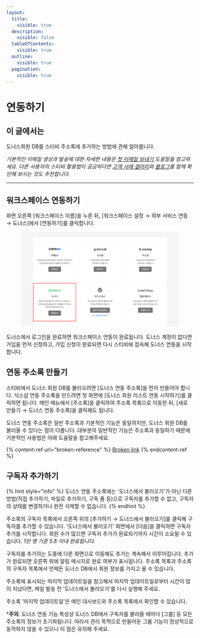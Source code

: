 ```yaml
---
layout:
  title:
    visible: true
  description:
    visible: false
  tableOfContents:
    visible: true
  outline:
    visible: true
  pagination:
    visible: true
---
```


# 연동하기

## 이 글에서는 <a href="#undefined" id="undefined"></a>

도너스회원 DB를 스티비 주소록에 추가하는 방법에 관해 알아봅니다.

_기본적인 이메일 생성과 발송에 대한 자세한 내용은_ [_첫 이메일 보내기_](../../getting-started/send-first-email.md) _도움말을 참고하세요. 다른 사용자의 스티비 활용법이 궁금하다면_ [_고객 사례 갤러리_](https://gallery.stibee.com/)_와_ [_블로그_](https://blog.stibee.com/)_를 함께 확인해 보시는 것도 추천합니다._

***

## 워크스페이스 연동하기 <a href="#undefined" id="undefined"></a>

화면 오른쪽 \[워크스페이스 이름]을 누른 뒤, \[워크스페이스 설정 → 외부 서비스 연동 → 도너스]에서 \[연동하기]를 클릭합니다.

<figure><img src="../../.gitbook/assets/외부 서비스 연동_1.png" alt=""><figcaption></figcaption></figure>

도너스에서 로그인을 완료하면 워크스페이스 연동이 완료됩니다. 도너스 계정이 없다면 가입을 먼저 신청하고, 가입 신청이 완료되면 다시 스티비에 접속해 도너스 연동을 시작합니다.



## 연동 주소록 만들기 <a href="#undefined" id="undefined"></a>

스티비에서 도너스 회원 DB를 불러오려면 \[도너스 연동 주소록]을 먼저 만들어야 합니다. 식스샵 연동 주소록을 만드려면 첫 화면에 \[도너스 회원 리스트 연동 시작하기]를 클릭하면 됩니다. 메인 메뉴에서 \[주소록]을 클릭하여 주소록 목록으로 이동한 뒤, \[새로 만들기 → 도너스 연동 주소록]을 클릭해도 됩니다.

도너스 연동 주소록은 일반 주소록과 기본적인 기능은 동일하지만, 도너스 회원 DB를 불러올 수 있다는 점이 다릅니다. 대부분의 일반적인 기능은 주소록과 동일하기 때문에 기본적인 사용법은 아래 도움말을 참고해주세요.

{% content-ref url="broken-reference" %}
[Broken link](broken-reference)
{% endcontent-ref %}



## 구독자 추가하기 <a href="#undefined" id="undefined"></a>

{% hint style="info" %}
도너스 연동 주소록에는 '도너스에서 불러오기'가 아닌 다른 방법(직접 추가하기, 파일로 추가하기, 구독 폼 등)으로 구독자를 추가할 수 없고, 구독자의 상태를 변경하거나 완전 삭제할 수 없습니다.
{% endhint %}

주소록의 구독자 목록에서 오른쪽 위의 \[추가하기 → 도너스에서 불러오기]를 클릭해 구독자를 추가할 수 있습니다. '도너스에서 불러오기' 화면에서 \[다음]을 클릭하면 구독자 추가를 시작합니다. 회원 수가 많으면 구독자 추가가 완료되기까지 시간이 소요될 수 있습니다. _1만 명 기준 5초 이내 완료됩니다._

구독자를 추가하는 도중에 다른 화면으로 이동해도 추가는 계속해서 이루어집니다. 추가가 완료되면 오른쪽 위에 알림 메시지로 완료 여부가 표시됩니다. 주소록 목록과 주소록의 구독자 목록에서 언제든 도너스 DB에서 회원 정보를 가지고 올 수 있습니다.&#x20;

주소록에 표시되는 마지막 업데이트일을 참고해서 마지막 업데이트일로부터 시간이 많이 지났다면, 메일 발송 전 '도너스에서 불러오기'를 다시 실행해 주세요.

주소록 '마지막 업데이트일'은 메인 대시보드와 주소록 목록에서 확인할 수 있습니다.&#x20;

\***주의**: 도너스 연동 기능 특성상 도너스 DB에서 구독자를 불러올 때마다 \[그룹] 등 모든 주소록의 정보가 초기화됩니다. 따라서 관리 목적으로 만들어둔 그룹 기능이 정상적으로 동작하지 않을 수 있으니 이 점은 유의해 주세요.
